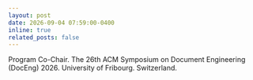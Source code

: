 ```yaml
---
layout: post  
date: 2026-09-04 07:59:00-0400  
inline: true  
related_posts: false  
---
```


Program Co-Chair. The 26th ACM Symposium on Document Engineering (DocEng) 2026. University of Fribourg. Switzerland.
